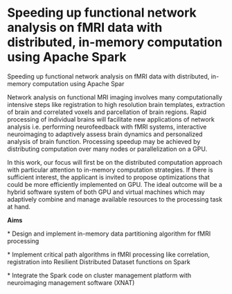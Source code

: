 # Speeding up functional network analysis on fMRI data with distributed, in-memory computation using Apache Spark
Speeding up functional network analysis on fMRI data with distributed, in-memory computation using Apache Spar

Network analysis on functional MRI imaging involves many computationally intensive steps like registration to high resolution brain templates, extraction of brain and correlated voxels and parcellation of brain regions. Rapid processing of individual brains will facilitate new applications of network analysis i.e. performing neurofeedback with fMRI systems, interactive neuroimaging to adaptively assess brain dynamics and personalized analysis of brain function. Processing speedup may be achieved by distributing computation over many nodes or parallelization on a GPU.

In this work, our focus will first be on the distributed computation approach with particular attention to in-memory computation strategies. If there is sufficient interest, the applicant is invited to propose optimizations that could be more efficiently implemented on GPU. The ideal outcome will be a hybrid software system of both GPU and virtual machines which may adaptively combine and manage available resources to the processing task at hand.


**Aims**

<p>* Design and implement in-memory data partitioning algorithm for fMRI processing</p>
<p>* Implement critical path algorithms in fMRI processing like correlation, registration into Resilient Distributed Dataset functions on Spark</p>
<p>* Integrate the Spark code on cluster management platform with neuroimaging management software (XNAT)</p>

